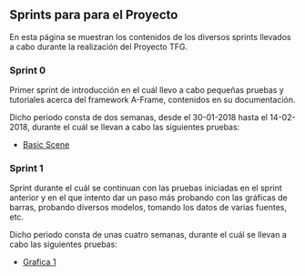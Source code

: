 ## Sprints para para el Proyecto

En esta página se muestran los contenidos de los diversos sprints llevados a cabo durante la realización del Proyecto TFG.

### Sprint 0

Primer sprint de introducción en el cuál llevo a cabo pequeñas pruebas y tutoriales acerca del framework A-Frame, contenidos en su documentación.

Dicho periodo consta de dos semanas, desde el 30-01-2018 hasta el 14-02-2018, durante el cuál se llevan a cabo las siguientes pruebas:

* [Basic Scene](BasicScene2/README.md)


### Sprint 1

Sprint durante el cuál se continuan con las pruebas iniciadas en el sprint anterior y en el que intento dar un paso más probando con las gráficas de barras, probando diversos modelos, tomando los datos de varias fuentes, etc.

Dicho periodo consta de unas cuatro semanas, durante el cuál se llevan a cabo las siguientes pruebas:

* [Grafica 1](Sprint1/Grafica1/README.md)







